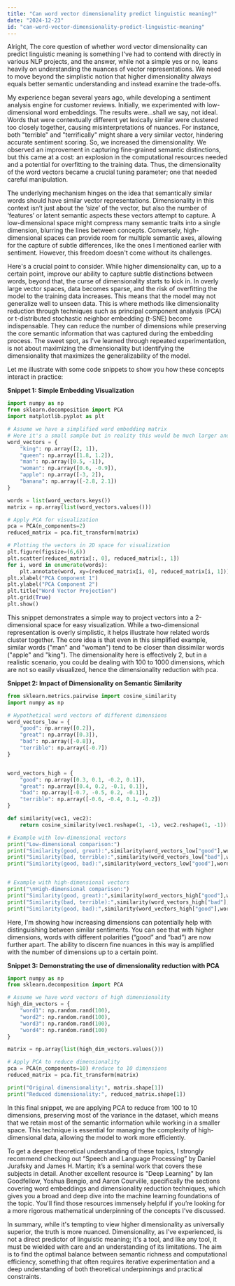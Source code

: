 ```yaml
---
title: "Can word vector dimensionality predict linguistic meaning?"
date: "2024-12-23"
id: "can-word-vector-dimensionality-predict-linguistic-meaning"
---
```


Alright,  The core question of whether word vector dimensionality can predict linguistic meaning is something I've had to contend with directly in various NLP projects, and the answer, while not a simple yes or no, leans heavily on understanding the nuances of vector representations. We need to move beyond the simplistic notion that higher dimensionality always equals better semantic understanding and instead examine the trade-offs.

My experience began several years ago, while developing a sentiment analysis engine for customer reviews. Initially, we experimented with low-dimensional word embeddings. The results were…shall we say, not ideal. Words that were contextually different yet lexically similar were clustered too closely together, causing misinterpretations of nuances. For instance, both "terrible" and "terrifically" might share a very similar vector, hindering accurate sentiment scoring. So, we increased the dimensionality. We observed an improvement in capturing fine-grained semantic distinctions, but this came at a cost: an explosion in the computational resources needed and a potential for overfitting to the training data. Thus, the dimensionality of the word vectors became a crucial tuning parameter; one that needed careful manipulation.

The underlying mechanism hinges on the idea that semantically similar words should have similar vector representations. Dimensionality in this context isn’t just about the ‘size’ of the vector, but also the number of ‘features’ or latent semantic aspects these vectors attempt to capture. A low-dimensional space might compress many semantic traits into a single dimension, blurring the lines between concepts. Conversely, high-dimensional spaces can provide room for multiple semantic axes, allowing for the capture of subtle differences, like the ones I mentioned earlier with sentiment. However, this freedom doesn't come without its challenges.

Here's a crucial point to consider. While higher dimensionality can, up to a certain point, improve our ability to capture subtle distinctions between words, beyond that, the curse of dimensionality starts to kick in. In overly large vector spaces, data becomes sparse, and the risk of overfitting the model to the training data increases. This means that the model may not generalize well to unseen data. This is where methods like dimensionality reduction through techniques such as principal component analysis (PCA) or t-distributed stochastic neighbor embedding (t-SNE) become indispensable. They can reduce the number of dimensions while preserving the core semantic information that was captured during the embedding process. The sweet spot, as I've learned through repeated experimentation, is not about maximizing the dimensionality but identifying the dimensionality that maximizes the generalizability of the model.

Let me illustrate with some code snippets to show you how these concepts interact in practice:

**Snippet 1: Simple Embedding Visualization**

```python
import numpy as np
from sklearn.decomposition import PCA
import matplotlib.pyplot as plt

# Assume we have a simplified word embedding matrix
# Here it's a small sample but in reality this would be much larger and come from a trained embedding model
word_vectors = {
    "king": np.array([2, 1]),
    "queen": np.array([1.8, 1.2]),
    "man": np.array([0.5, -1]),
    "woman": np.array([0.6, -0.9]),
    "apple": np.array([-3, 2]),
    "banana": np.array([-2.8, 2.1])
}

words = list(word_vectors.keys())
matrix = np.array(list(word_vectors.values()))

# Apply PCA for visualization
pca = PCA(n_components=2)
reduced_matrix = pca.fit_transform(matrix)

# Plotting the vectors in 2D space for visualization
plt.figure(figsize=(6,6))
plt.scatter(reduced_matrix[:, 0], reduced_matrix[:, 1])
for i, word in enumerate(words):
    plt.annotate(word, xy=(reduced_matrix[i, 0], reduced_matrix[i, 1]))
plt.xlabel("PCA Component 1")
plt.ylabel("PCA Component 2")
plt.title("Word Vector Projection")
plt.grid(True)
plt.show()
```

This snippet demonstrates a simple way to project vectors into a 2-dimensional space for easy visualization. While a two-dimensional representation is overly simplistic, it helps illustrate how related words cluster together. The core idea is that even in this simplified example, similar words ("man" and "woman") tend to be closer than dissimilar words ("apple" and "king"). The dimensionality here is effectively 2, but in a realistic scenario, you could be dealing with 100 to 1000 dimensions, which are not so easily visualized, hence the dimensionality reduction with pca.

**Snippet 2: Impact of Dimensionality on Semantic Similarity**

```python
from sklearn.metrics.pairwise import cosine_similarity
import numpy as np

# Hypothetical word vectors of different dimensions
word_vectors_low = {
    "good": np.array([0.2]),
    "great": np.array([0.3]),
    "bad": np.array([-0.8]),
    "terrible": np.array([-0.7])
}


word_vectors_high = {
    "good": np.array([0.3, 0.1, -0.2, 0.1]),
    "great": np.array([0.4, 0.2, -0.1, 0.1]),
    "bad": np.array([-0.7, -0.5, 0.2, -0.1]),
    "terrible": np.array([-0.6, -0.4, 0.1, -0.2])
}

def similarity(vec1, vec2):
    return cosine_similarity(vec1.reshape(1, -1), vec2.reshape(1, -1))[0][0]

# Example with low-dimensional vectors
print("Low-dimensional comparison:")
print("Similarity(good, great):",similarity(word_vectors_low["good"],word_vectors_low["great"]))
print("Similarity(bad, terrible):",similarity(word_vectors_low["bad"],word_vectors_low["terrible"]))
print("Similarity(good, bad):",similarity(word_vectors_low["good"],word_vectors_low["bad"]))


# Example with high-dimensional vectors
print("\nHigh-dimensional comparison:")
print("Similarity(good, great):",similarity(word_vectors_high["good"],word_vectors_high["great"]))
print("Similarity(bad, terrible):",similarity(word_vectors_high["bad"],word_vectors_high["terrible"]))
print("Similarity(good, bad):",similarity(word_vectors_high["good"],word_vectors_high["bad"]))


```

Here, I'm showing how increasing dimensions can potentially help with distinguishing between similar sentiments. You can see that with higher dimensions, words with different polarities (“good” and “bad”) are now further apart. The ability to discern fine nuances in this way is amplified with the number of dimensions up to a certain point.

**Snippet 3: Demonstrating the use of dimensionality reduction with PCA**

```python
import numpy as np
from sklearn.decomposition import PCA

# Assume we have word vectors of high dimensionality
high_dim_vectors = {
    "word1": np.random.rand(100),
    "word2": np.random.rand(100),
    "word3": np.random.rand(100),
    "word4": np.random.rand(100)
}

matrix = np.array(list(high_dim_vectors.values()))

# Apply PCA to reduce dimensionality
pca = PCA(n_components=10) #reduce to 10 dimensions
reduced_matrix = pca.fit_transform(matrix)

print("Original dimensionality:", matrix.shape[1])
print("Reduced dimensionality:", reduced_matrix.shape[1])

```

In this final snippet, we are applying PCA to reduce from 100 to 10 dimensions, preserving most of the variance in the dataset, which means that we retain most of the semantic information while working in a smaller space. This technique is essential for managing the complexity of high-dimensional data, allowing the model to work more efficiently.

To get a deeper theoretical understanding of these topics, I strongly recommend checking out “Speech and Language Processing” by Daniel Jurafsky and James H. Martin; it’s a seminal work that covers these subjects in detail. Another excellent resource is "Deep Learning" by Ian Goodfellow, Yoshua Bengio, and Aaron Courville, specifically the sections covering word embeddings and dimensionality reduction techniques, which gives you a broad and deep dive into the machine learning foundations of the topic. You'll find those resources immensely helpful if you’re looking for a more rigorous mathematical underpinning of the concepts I’ve discussed.

In summary, while it's tempting to view higher dimensionality as universally superior, the truth is more nuanced. Dimensionality, as I’ve experienced, is not a direct predictor of linguistic meaning; it's a tool, and like any tool, it must be wielded with care and an understanding of its limitations. The aim is to find the optimal balance between semantic richness and computational efficiency, something that often requires iterative experimentation and a deep understanding of both theoretical underpinnings and practical constraints.
